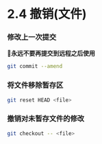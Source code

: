 # 2.4 撤销(文件)
### 修改上一次提交  
:no_good:**永远不要再提交到远程之后使用**

```bash
git commit --amend
```

### 将文件移除暂存区

```bash
git reset HEAD <file>
```

### 撤销对未暂存文件的修改
```bash
git checkout -- <file>
```
